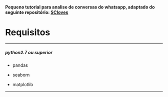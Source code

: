 #### Pequeno tutorial para analise de conversas do whatsapp, adaptado do seguinte repositório: [SCloves](https://github.com/SCloves/analises_das_conversas_no_whatsapp)

# Requisitos 
---
##### python2.7 ou superior
* pandas
- seaborn
+ matplotlib

---

